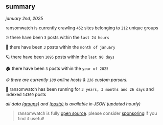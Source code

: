 
## summary
_january 2nd, 2025_

ransomwatch is currently crawling `452` sites belonging to `212` unique groups

⏲ there have been `3` posts within the `last 24 hours`

🦈 there have been `3` posts within the `month of january`

🪐 there have been `1095` posts within the `last 90 days`

🏚 there have been `3` posts within the `year of 2025`

_⚙️ there are currently `108` online hosts & `136` custom parsers._

🦕 ransomwatch has been running for `3 years, 3 months and 26 days` and indexed `14309` posts

_all data  [(groups)](http://ransomwhat.telemetry.ltd/groups) and [(posts)](http://ransomwhat.telemetry.ltd/posts) is available in JSON (updated hourly)_

> ransomwatch is fully [open source](https://github.com/joshhighet/ransomwatch#ransomwatch--). please consider [sponsoring](https://github.com/sponsors/joshhighet) if you find it useful!
